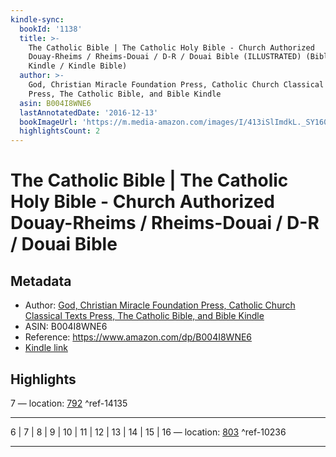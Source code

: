 ```yaml
---
kindle-sync:
  bookId: '1138'
  title: >-
    The Catholic Bible | The Catholic Holy Bible - Church Authorized
    Douay-Rheims / Rheims-Douai / D-R / Douai Bible (ILLUSTRATED) (Bible for
    Kindle / Kindle Bible)
  author: >-
    God, Christian Miracle Foundation Press, Catholic Church Classical Texts
    Press, The Catholic Bible, and Bible Kindle
  asin: B004I8WNE6
  lastAnnotatedDate: '2016-12-13'
  bookImageUrl: 'https://m.media-amazon.com/images/I/413iSlImdkL._SY160.jpg'
  highlightsCount: 2
---
```

# The Catholic Bible | The Catholic Holy Bible - Church Authorized Douay-Rheims / Rheims-Douai / D-R / Douai Bible
## Metadata
* Author: [God, Christian Miracle Foundation Press, Catholic Church Classical Texts Press, The Catholic Bible, and Bible Kindle](https://www.amazon.comundefined)
* ASIN: B004I8WNE6
* Reference: https://www.amazon.com/dp/B004I8WNE6
* [Kindle link](kindle://book?action=open&asin=B004I8WNE6)

## Highlights
7 — location: [792](kindle://book?action=open&asin=B004I8WNE6&location=792) ^ref-14135

---
6 | 7 | 8 | 9 | 10 | 11 | 12 | 13 | 14 | 15 | 16 — location: [803](kindle://book?action=open&asin=B004I8WNE6&location=803) ^ref-10236

---
